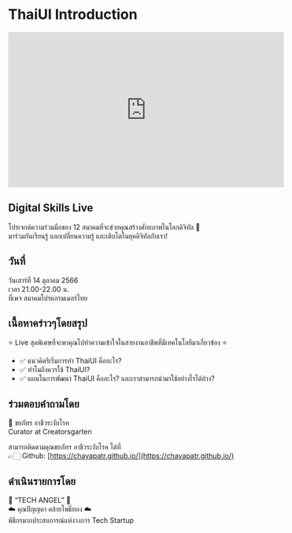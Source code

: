 # ThaiUI Introduction
<iframe width="560" height="315" src="https://www.youtube.com/embed/77P8D8vthEQ?si=b2td2_MS4AjXn6Uh" title="YouTube video player" frameborder="0" allow="accelerometer; autoplay; clipboard-write; encrypted-media; gyroscope; picture-in-picture; web-share" referrerpolicy="strict-origin-when-cross-origin" allowfullscreen></iframe>

## Digital Skills Live

โปรเจกต์ความร่วมมือของ 12 สมาคมที่จะช่วยคุณสร้างศักยภาพในโลกดิจิทัล 🚀  
มาร่วมกันเรียนรู้ แลกเปลี่ยนความรู้ และเติบโตในยุคดิจิทัลกับเรา!

## วันที่
วันเสาร์ที่ 14 ตุลาคม 2566  
เวลา 21.00-22.00 น.  
ที่เพจ สมาคมโปรแกรมเมอร์ไทย

## เนื้อหาคร่าวๆโดยสรุป
⭐ Live สุดพิเศษที่จะพาคุณไปทำความเข้าใจในสายงานอาชีพที่มีเทคโนโลยีมาเกี่ยวข้อง ⭐
- ✅ แนวคิดริเริ่มการทำ ThaiUI คืออะไร?
- ✅ ทำไมถึงควรใช้ ThaiUI?
- ✅ แผนในการพัฒนา ThaiUI คืออะไร? และเราสามารถนำมาใช้อย่างไรได้บ้าง?

## ร่วมตอบคำถามโดย
🔹 ชยภัทร อาชีวระงับโรค  
Curator at Creatorsgarten

สามารถติดตามคุณชยภัทร อาชีวระงับโรค ได้ที่  
👉🏻 Github: [https://chayapatr.github.io/](https://chayapatr.github.io/)

## ดำเนินรายการโดย
💫 “TECH ANGEL” 💫  
☁️ คุณปัญญดา คล้ายโพธิ์ทอง ☁️  
พิธีกรมากประสบการณ์แห่งวงการ Tech Startup